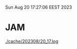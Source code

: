 Sun Aug 20 17:27:06 EEST 2023
# JAM
<a href='./cache/202308/20_17.log'>./cache/202308/20_17.log</a>
